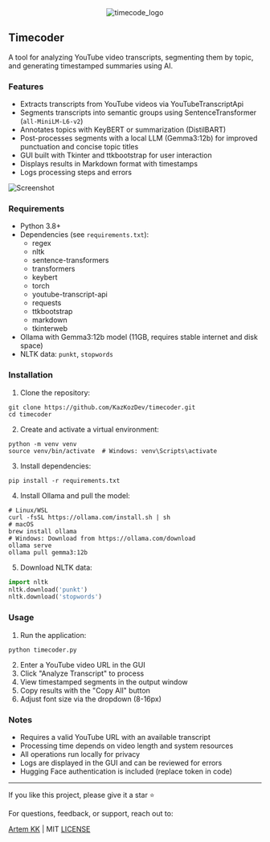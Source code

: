 
<div align="center">
  <img src="https://github.com/user-attachments/assets/056fde13-5c55-41c8-8903-c4628b4ee1a4" alt="timecode_logo">
</div>

## Timecoder

A tool for analyzing YouTube video transcripts, segmenting them by topic, and generating timestamped summaries using AI.

### Features

* Extracts transcripts from YouTube videos via YouTubeTranscriptApi
* Segments transcripts into semantic groups using SentenceTransformer (`all-MiniLM-L6-v2`)
* Annotates topics with KeyBERT or summarization (DistilBART)
* Post-processes segments with a local LLM (Gemma3:12b) for improved punctuation and concise topic titles
* GUI built with Tkinter and ttkbootstrap for user interaction
* Displays results in Markdown format with timestamps
* Logs processing steps and errors
  
![Screenshot](https://github.com/user-attachments/assets/e41ee732-2dd7-4cee-8153-7b43bcb52c2b)

### Requirements

* Python 3.8+
* Dependencies (see `requirements.txt`):
   * regex
   * nltk
   * sentence-transformers
   * transformers
   * keybert
   * torch
   * youtube-transcript-api
   * requests
   * ttkbootstrap
   * markdown
   * tkinterweb
* Ollama with Gemma3:12b model (11GB, requires stable internet and disk space)
* NLTK data: `punkt`, `stopwords`

### Installation

1. Clone the repository:

```
git clone https://github.com/KazKozDev/timecoder.git
cd timecoder
```

2. Create and activate a virtual environment:

```
python -m venv venv
source venv/bin/activate  # Windows: venv\Scripts\activate
```

3. Install dependencies:

```
pip install -r requirements.txt
```

4. Install Ollama and pull the model:

```
# Linux/WSL
curl -fsSL https://ollama.com/install.sh | sh
# macOS
brew install ollama
# Windows: Download from https://ollama.com/download
ollama serve
ollama pull gemma3:12b
```

5. Download NLTK data:

```python
import nltk
nltk.download('punkt')
nltk.download('stopwords')
```

### Usage

1. Run the application:

```
python timecoder.py
```

2. Enter a YouTube video URL in the GUI
3. Click "Analyze Transcript" to process
4. View timestamped segments in the output window
5. Copy results with the "Copy All" button
6. Adjust font size via the dropdown (8-16px)

### Notes

* Requires a valid YouTube URL with an available transcript
* Processing time depends on video length and system resources
* All operations run locally for privacy
* Logs are displayed in the GUI and can be reviewed for errors
* Hugging Face authentication is included (replace token in code)

---

If you like this project, please give it a star ⭐

For questions, feedback, or support, reach out to:

[Artem KK](https://www.linkedin.com/in/kazkozdev/) | MIT [LICENSE](LICENSE)
